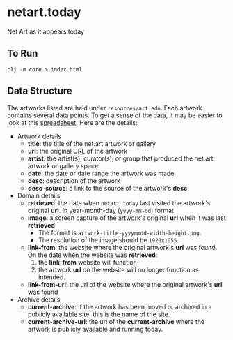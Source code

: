 # netart.today

Net Art as it appears today

## To Run

`clj -m core > index.html`

## Data Structure

The artworks listed are held under `resources/art.edn`. Each artwork contains several data points. To get a sense of the data, it may be easier to look at this [spreadsheet](https://airtable.com/shrhfvcQCI9R30J5F/tbl9PWDyk2nyBLy7R). Here are the details:

- Artwork details
    - **title**: the title of the net.art artwork or gallery
    - **url**: the original URL of the artwork
    - **artist**: the artist(s), curator(s), or group that produced the net.art artwork or gallery space
    - **date**: the date or date range the artwork was made
    - **desc**: description of the artwork
    - **desc-source**: a link to the source of the artwork's **desc**
- Domain details
    - **retrieved**: the date when `netart.today` last visited the artwork's original **url**. In year-month-day (`yyyy-mm-dd`) format
    - **image**: a screen capture of the artwork's original **url** when it was last **retrieved**
        - The format is `artwork-title-yyyymmdd-width-height.png`.
        - The resolution of the image should be `1920x1055`.
    - **link-from**: the website where the original artwork's **url** was found. On the date when the website was **retrieved**:
        1. the **link-from** website will function
        2. the artwork **url** on the website will no longer function as intended.
    - **link-from-url**: the url of the website where the original artwork's **url** was found
- Archive details
    - **current-archive**: if the artwork has been moved or archived in a publicly available site, this is the name of the site.
    - **current-archive-url**: the url of the **current-archive** where the artwork is publicly available and running today.

